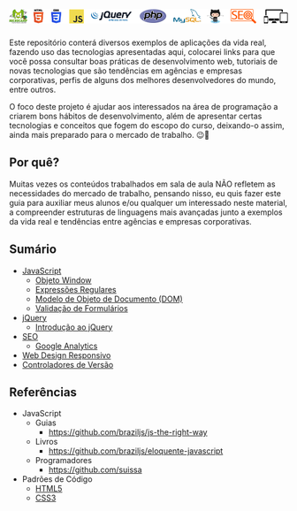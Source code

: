# ![Microcamp](./docs/tecnologias.png)

Este repositório conterá diversos exemplos de aplicações da vida real, fazendo uso das tecnologias apresentadas aqui, colocarei links para que você possa consultar boas práticas de desenvolvimento web, tutoriais de novas tecnologias que são tendências em agências e empresas corporativas, perfis de alguns dos melhores desenvolvedores do mundo, entre outros.

O foco deste projeto é ajudar aos interessados na área de programação a criarem bons hábitos de desenvolvimento, além de apresentar certas tecnologias e conceitos que fogem do escopo do curso, deixando-o assim, ainda mais preparado para o mercado de trabalho. :wink::punch:

## Por quê?

Muitas vezes os conteúdos trabalhados em sala de aula NÃO refletem as necessidades do mercado de trabalho, pensando nisso, eu quis fazer este guia para auxiliar meus alunos e/ou qualquer um interessado neste material, a compreender estruturas de linguagens mais avançadas junto a exemplos da vida real e tendências entre agências e empresas corporativas.

## Sumário

- [JavaScript](./javascript/)
	- [Objeto Window](./javascript/objeto-window/)
	- [Expressões Regulares](./javascript/expressoes-regulares/README.md#express%C3%B5es-regulares)
	- [Modelo de Objeto de Documento (DOM)](./javascript/dom/README.md#modelo-de-objeto-de-documento-dom)
	- [Validação de Formulários](./javascript/validacao-de-formularios/)
- [jQuery](./jquery/)
	- [Introdução ao jQuery](./jquery/introducao/README.md#introdução-ao-jquery)
- [SEO](./seo/README.md#sum%C3%A1rio)
	- [Google Analytics](./seo/google-analytics/README.md#google-analytics)
- [Web Design Responsivo](./web-design-responsivo)
- [Controladores de Versão](./versionamento-de-projetos)

## Referências

- JavaScript
	- Guias
		- https://github.com/braziljs/js-the-right-way
	- Livros
		- https://github.com/braziljs/eloquente-javascript
	- Programadores
		- https://github.com/suissa
- Padrões de Código
	- [HTML5](https://github.com/necolas/idiomatic-html)
	- [CSS3](https://github.com/necolas/idiomatic-css)
